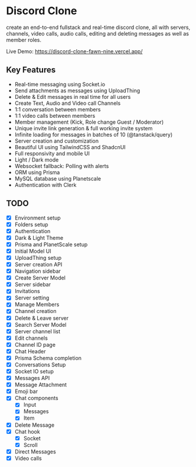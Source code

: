 
# Discord Clone

create an end-to-end fullstack and real-time discord clone, all with servers, channels, video calls, audio calls, editing and deleting messages as well as member roles.

Live Demo: https://discord-clone-fawn-nine.vercel.app/

## Key Features

- Real-time messaging using Socket.io
- Send attachments as messages using UploadThing
- Delete & Edit messages in real time for all users
- Create Text, Audio and Video call Channels
- 1:1 conversation between members
- 1:1 video calls between members
- Member management (Kick, Role change Guest / Moderator)
- Unique invite link generation & full working invite system
- Infinite loading for messages in batches of 10 (@tanstack/query)
- Server creation and customization
- Beautiful UI using TailwindCSS and ShadcnUI
- Full responsivity and mobile UI
- Light / Dark mode
- Websocket fallback: Polling with alerts
- ORM using Prisma
- MySQL database using Planetscale
- Authentication with Clerk

## TODO

- [x] Environment setup
- [x] Folders setup
- [x] Authentication
- [x] Dark & Light Theme
- [x] Prisma and PlanetScale setup
- [x] Initial Model UI
- [x] UploadThing setup
- [x] Server creation API
- [x] Navigation sidebar
- [x] Create Server Model
- [x] Server sidebar
- [x] Invitations
- [x] Server setting
- [x] Manage Members
- [x] Channel creation
- [x] Delete & Leave server
- [x] Search Server Model
- [x] Server channel list
- [x] Edit channels
- [x] Channel ID page
- [x] Chat Header
- [x] Prisma Schema completion
- [x] Conversations Setup
- [x] Socket IO setup
- [x] Messages API
- [x] Message Attachment
- [x] Emoji bar
- [x] Chat components
  - [x] Input
  - [x] Messages
  - [x] Item
- [x] Delete Message
- [x] Chat hook
  - [x] Socket
  - [x] Scroll
- [x] Direct Messages
- [x] Video calls
